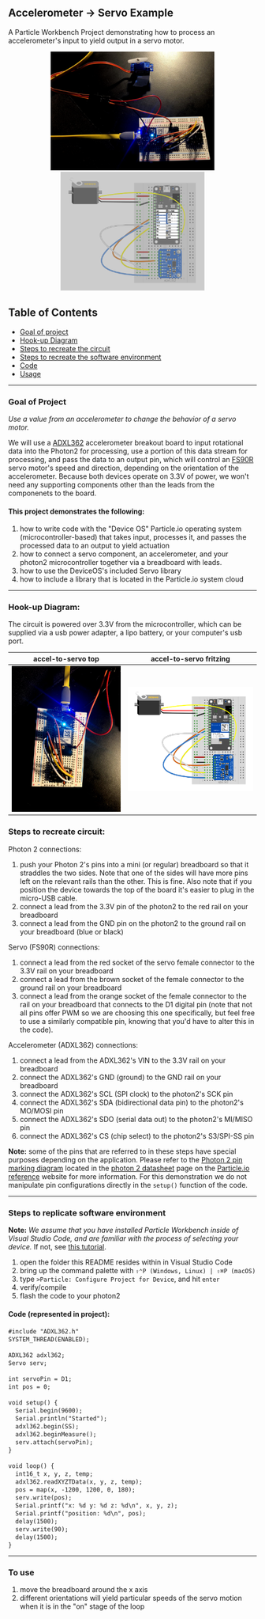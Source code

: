 ## Accelerometer -> Servo Example

A Particle Workbench Project demonstrating how to process an accelerometer's input to yield output in a servo motor.  

<div align="center">
<img height="240px" src="accel_servo01.JPG"></img>
<img height="240px" src="accel_servo_overlay.png"></img>
</div>

## Table of Contents
- [Goal of project](#goal)
- [Hook-up Diagram](#diagram)
- [Steps to recreate the circuit](#steps-circuit)
- [Steps to recreate the software environment](#steps-software)
- [Code](#code)
- [Usage](#usage)

---

<a name="goal"></a>
### Goal of Project 

*Use a value from an accelerometer to change the behavior of a servo motor.*

We will use a [ADXL362](https://www.analog.com/en/products/adxl362.html) accelerometer breakout board to input rotational data into the Photon2 for processing, use a portion of this data stream for processing, and pass the data to an output pin, which will control an [FS90R](https://www.adafruit.com/product/2442) servo motor's speed and direction, depending on the orientation of the accelerometer.  Because both devices operate on 3.3V of power, we won't need any supporting components other than the leads from the componenets to the board.

#### This project demonstrates the following:

1. how to write code with the "Device OS" Particle.io operating system (microcontroller-based) that takes input, processes it, and passes the processed data to an output to yield actuation
1. how to connect a servo component, an accelerometer, and your photon2 microcontroller together via a breadboard with leads.  
1. how to use the DeviceOS's included Servo library
1. how to include a library that is located in the Particle.io system cloud

---

<a name="diagram"></a>
### Hook-up Diagram: 

The circuit is powered over 3.3V from the microcontroller, which can be supplied via a usb power adapter, a lipo battery, or your computer's usb port.

accel-to-servo top | accel-to-servo fritzing
---|---
![a2s top](accel_servo02.JPG) | ![a2s fritzing](accel_servo.png)

<a name="steps-circuit"></a>
### Steps to recreate circuit:

Photon 2 connections:

1. push your Photon 2's pins into a mini (or regular) breadboard so that it straddles the two sides.  Note that one of the sides will have more pins left on the relevant rails than the other.  This is fine.  Also note that if you position the device towards the top of the board it's easier to plug in the micro-USB cable.  
1. connect a lead from the 3.3V pin of the photon2 to the red rail on your breadboard
1. connect a lead from the GND pin on the photon2 to the ground rail on your breadboard (blue or black)

Servo (FS90R) connections:

1. connect a lead from the red socket of the servo female connector to the 3.3V rail on your breadboard 
1. connect a lead from the brown socket of the female connector to the ground rail on your breadboard 
1. connect a lead from the orange socket of the female connector to the rail on your breadboard that connects to the D1 digital pin (note that not all pins offer PWM so we are choosing this one specifically, but feel free to use a similarly compatible pin, knowing that you'd have to alter this in the code).

Accelerometer (ADXL362) connections:

1. connect a lead from the ADXL362's VIN to the 3.3V rail on your breadboard
1. connect the ADXL362's GND (ground) to the GND rail on your breadboard
1. connect the ADXL362's SCL (SPI clock) to the photon2's SCK pin
1. connect the ADXL362's SDA (bidirectional data pin) to the photon2's MO/MOSI pin
1. connect the ADXL362's SDO (serial data out) to the photon2's MI/MISO pin 
1. connect the ADXL362's CS (chip select) to the photon2's S3/SPI-SS pin

**Note:** some of the pins that are referred to in these steps have special purposes depending on the application.  Please refer to the [Photon 2 pin marking diagram](https://docs.particle.io/reference/datasheets/wi-fi/photon-2-datasheet/#pin-markings) located in the [photon 2 datasheet](https://docs.particle.io/reference/datasheets/wi-fi/photon-2-datasheet/) page on the [Particle.io reference](https://docs.particle.io/reference/) website for more information.  For this demonstration we do not manipulate pin configurations directly in the `setup()` function of the code.

---

<a name="steps-software"></a>
### Steps to replicate software environment

**Note:** *We assume that you have installed Particle Workbench inside of Visual Studio Code, and are familiar with the process of selecting your device.*  If not, see [this tutorial](https://github.com/Berkeley-MDes/tdf-fa23-equilet/blob/main/_pw_tutorial/README.md).

1. open the folder this README resides within in Visual Studio Code
1. bring up the command palette with `⇧⌃P (Windows, Linux) | ⇧⌘P (macOS)` 
1. type `>Particle: Configure Project for Device`, and hit `enter`
1. verify/compile
1. flash the code to your photon2 

<a name="code"></a>
#### Code (represented in project):

```
#include "ADXL362.h"
SYSTEM_THREAD(ENABLED);

ADXL362 adxl362;
Servo serv;

int servoPin = D1;
int pos = 0;

void setup() {
  Serial.begin(9600);
  Serial.println("Started");
  adxl362.begin(SS);
  adxl362.beginMeasure();
  serv.attach(servoPin);
}

void loop() {
  int16_t x, y, z, temp;
  adxl362.readXYZTData(x, y, z, temp);
  pos = map(x, -1200, 1200, 0, 180);
  serv.write(pos);
  Serial.printf("x: %d y: %d z: %d\n", x, y, z);
  Serial.printf("position: %d\n", pos);
  delay(1500);
  serv.write(90);
  delay(1500);
}

```

---

<a name="usage"></a>
### To use

1. move the breadboard around the x axis 
2. different orientations will yield particular speeds of the servo motion when it is in the "on" stage of the loop